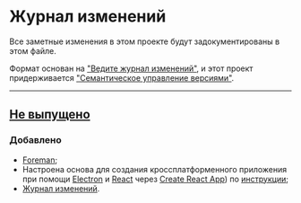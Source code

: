 # Журнал изменений

Все заметные изменения в этом проекте будут задокументированы в этом файле.

Формат основан на ["Ведите журнал изменений"](http://keepachangelog.com/ru/),
и этот проект придерживается ["Семантическое управление версиями"](http://semver.org/).

***

## [Не выпущено]

### Добавлено
  - [Foreman](https://www.npmjs.com/package/foreman);
  - Настроена основа для создания кроссплатформенного приложения при помощи
[Electron](https://electronjs.org/) и [React](https://reactjs.org/) через
[Create React App](https://github.com/facebookincubator/create-react-app))
по [инструкции](https://medium.freecodecamp.org/building-an-electron-application-with-create-react-app-97945861647c);
  - [Журнал изменений](/changelog).

[Не выпущено]: https://github.com/an-ivannikov/electron-with-create-react-app/compare/
